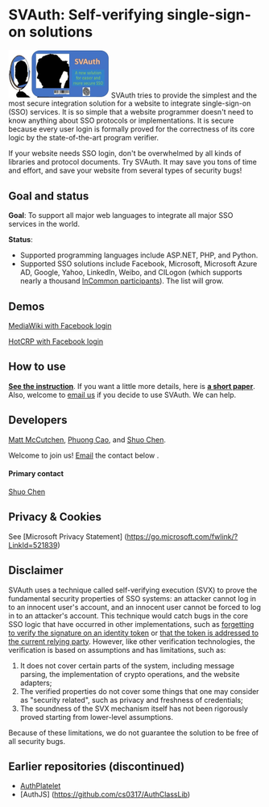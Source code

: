 # SVAuth: Self-verifying single-sign-on solutions

<img src="logo1.jpg" style="width: 200px;"/>
SVAuth tries to provide the simplest and the most secure integration solution for a website to integrate single-sign-on (SSO) services. It is so simple that a website programmer doesn't need to know anything about SSO protocols or implementations. It is secure because every user login is formally proved for the correctness of its core logic by the state-of-the-art program verifier. 

If your website needs SSO login, don't be overwhelmed by all kinds of libraries and protocol documents. Try SVAuth. It may save you tons of time and effort, and save your website from several types of security bugs!

## Goal and status

**Goal**: To support all major web languages to integrate all major SSO services in the world.

**Status**: 
* Supported programming languages include ASP.NET, PHP, and Python. 
* Supported SSO solutions include Facebook, Microsoft, Microsoft Azure AD, Google, Yahoo, LinkedIn, Weibo, and CILogon (which supports nearly a thousand [InCommon participants](https://www.incommon.org/participants/)). The list will grow.

## Demos
[MediaWiki with Facebook login](http://authjs.westus.cloudapp.azure.com)

[HotCRP with Facebook login](http://authjs.westus.cloudapp.azure.com:8000)

## How to use
[**See the instruction**](https://github.com/cs0317/SVAuth/tree/master/SVAuth/adapters). If you want a little more details, here is [**a short paper**](https://github.com/cs0317/SVAuth/blob/master/doc/SVAuth-tool-paper-final.pdf). Also, welcome to [email us](mailto:shuochen@live.com) if you decide to use SVAuth. We can help.  

## Developers
[Matt McCutchen](mailto:%22Matt%20McCutchen%22%20%3Cmatt@mattmccutchen.net%3E),
[Phuong Cao](https://pmcao.github.io),
and [Shuo Chen](http://research.microsoft.com/en-us/people/shuochen/).

Welcome to join us! [Email](mailto:shuochen@live.com) the contact below . 

#### Primary contact
[Shuo Chen](mailto:shuochen@live.com)

## Privacy & Cookies
See [Microsoft Privacy Statement] (https://go.microsoft.com/fwlink/?LinkId=521839)

## Disclaimer
SVAuth uses a technique called self-verifying execution (SVX) to prove the fundamental security properties of SSO systems: an attacker cannot log in to an innocent user's account, and an innocent user cannot be forced to log in to an attacker's account. This technique would catch bugs in the core SSO logic that have occurred in other implementations, such as [forgetting to verify the signature on an identity token](http://cve.mitre.org/cgi-bin/cvename.cgi?name=CVE-2016-7191) or [that the token is addressed to the current relying party](http://cve.mitre.org/cgi-bin/cvename.cgi?name=CVE-2008-3891). However, like other verification technologies, the verification is based on assumptions and has limitations, such as:

1. It does not cover certain parts of the system, including message parsing, the implementation of crypto operations, and the website adapters;
2. The verified properties do not cover some things that one may consider as "security related", such as privacy and freshness of credentials;
3. The soundness of the SVX mechanism itself has not been rigorously proved starting from lower-level assumptions.

Because of these limitations, we do not guarantee the solution to be free of all security bugs. 

## Earlier repositories (discontinued)

* [AuthPlatelet](https://github.com/AuthPlatelet/AuthPlatelet)
* [AuthJS] (https://github.com/cs0317/AuthClassLib)

